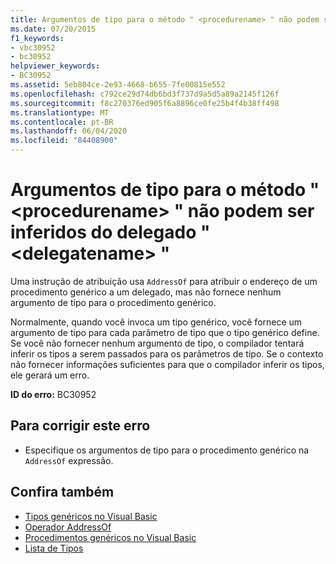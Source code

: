 ```yaml
---
title: Argumentos de tipo para o método " <procedurename> " não podem ser inferidos do delegado " <delegatename> "
ms.date: 07/20/2015
f1_keywords:
- vbc30952
- bc30952
helpviewer_keywords:
- BC30952
ms.assetid: 5eb804ce-2e93-4668-b655-7fe00815e552
ms.openlocfilehash: c792ce29d74db6bd3f737d9a5d5a89a2145f126f
ms.sourcegitcommit: f8c270376ed905f6a8896ce0fe25b4f4b38ff498
ms.translationtype: MT
ms.contentlocale: pt-BR
ms.lasthandoff: 06/04/2020
ms.locfileid: "84408900"
---
```

# <a name="type-arguments-for-method-procedurename-could-not-be-inferred-from-the-delegate-delegatename"></a>Argumentos de tipo para o método " \<procedurename> " não podem ser inferidos do delegado " \<delegatename> "
Uma instrução de atribuição usa `AddressOf` para atribuir o endereço de um procedimento genérico a um delegado, mas não fornece nenhum argumento de tipo para o procedimento genérico.  
  
 Normalmente, quando você invoca um tipo genérico, você fornece um argumento de tipo para cada parâmetro de tipo que o tipo genérico define. Se você não fornecer nenhum argumento de tipo, o compilador tentará inferir os tipos a serem passados para os parâmetros de tipo. Se o contexto não fornecer informações suficientes para que o compilador inferir os tipos, ele gerará um erro.  
  
 **ID do erro:** BC30952  
  
## <a name="to-correct-this-error"></a>Para corrigir este erro  
  
- Especifique os argumentos de tipo para o procedimento genérico na `AddressOf` expressão.  
  
## <a name="see-also"></a>Confira também

- [Tipos genéricos no Visual Basic](../programming-guide/language-features/data-types/generic-types.md)
- [Operador AddressOf](../language-reference/operators/addressof-operator.md)
- [Procedimentos genéricos no Visual Basic](../programming-guide/language-features/data-types/generic-procedures.md)
- [Lista de Tipos](../language-reference/statements/type-list.md)
